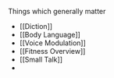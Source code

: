 Things which generally matter
- [[Diction]]
- [[Body Language]]
- [[Voice Modulation]]
- [[Fitness Overview]]
- [[Small Talk]]
- 
